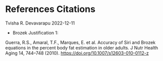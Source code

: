 References Citations
================
Tvisha R. Devavarapu
2022-12-11

- Brozek Justification 1:

Guerra, R.S., Amaral, T.F., Marques, E. et al. Accuracy of Siri and
Brozek equations in the percent body fat estimation in older adults. J
Nutr Health Aging 14, 744–748 (2010).
<https://doi.org/10.1007/s12603-010-0112-z>
